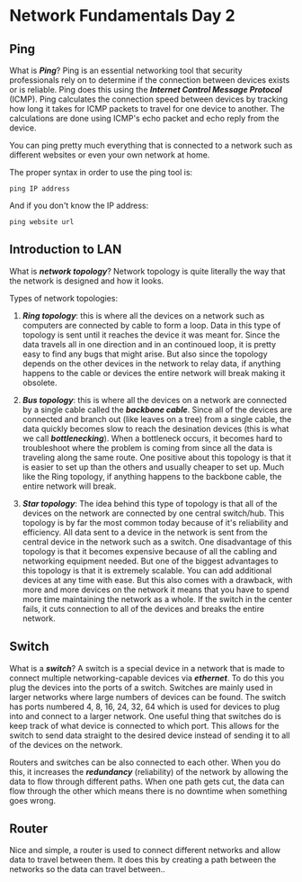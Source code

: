 # Network Fundamentals Day 2

## Ping

What is ***Ping***? Ping is an essential networking tool that security professionals rely on to determine if the connection between devices exists or is reliable. Ping does this using the ***Internet Control Message Protocol*** (ICMP). Ping calculates the connection speed between devices by tracking how long it takes for ICMP packets to travel for one device to another. The calculations are done using ICMP's echo packet and echo reply from the device. 

You can ping pretty much everything that is connected to a network such as different websites or even your own network at home. 

The proper syntax in order to use the ping tool is:

    ping IP address 

And if you don't know the IP address:

    ping website url

## Introduction to LAN

What is ***network topology***? Network topology is quite literally the way that the network is designed and how it looks. 

Types of network topologies:

1. ***Ring topology***: this is where all the devices on a network such as computers are connected by cable to form a loop. Data in this type of topology is sent until it reaches the device it was meant for. Since the data travels all in one direction and in an continoued loop, it is pretty easy to find any bugs that might arise. But also since the topology depends on the other devices in the network to relay data, if anything happens to the cable or devices the entire network will break making it obsolete. 

2. ***Bus topology***: this is where all the devices on a network are connected by a single cable called the ***backbone cable***. Since all of the devices are connected and branch out (like leaves on a tree) from a single cable, the data quickly becomes slow to reach the desination devices (this is what we call ***bottlenecking***). When a bottleneck occurs, it becomes hard to troubleshoot where the problem is coming from since all the data is traveling along the same route. One positive about this topology is that it is easier to set up than the others and usually cheaper to set up. Much like the Ring topology, if anything happens to the backbone cable, the entire network will break. 

3. ***Star topology***: The idea behind this type of topology is that all of the devices on the network are connected by one central switch/hub. This topology is by far the most common today because of it's reliability and efficiency. All data sent to a device in the network is sent from the central device in the network such as a switch. One disadvantage of this topology is that it becomes expensive because of all the cabling and networking equipment needed. But one of the biggest advantages to this topology is that it is extremely scalable. You can add additional devices at any time with ease. But this also comes with a drawback, with more and more devices on the network it means that you have to spend more time maintaining the network as a whole. If the switch in the center fails, it cuts connection to all of the devices and breaks the entire network. 

## Switch

What is a ***switch***? A switch is a special device in a network that is made to connect multiple networking-capable devices via ***ethernet***. To do this you plug the devices into the ports of a switch. Switches are mainly used in larger networks where large numbers of devices can be found. The switch has ports numbered 4, 8, 16, 24, 32, 64 which is used for devices to plug into and connect to a larger network. One useful thing that switches do is keep track of what device is connected to which port. This allows for the switch to send data straight to the desired device instead of sending it to all of the devices on the network. 

Routers and switches can be also connected to each other. When you do this, it increases the ***redundancy*** (reliability) of the network by allowing the data to flow through different paths. When one path gets cut, the data can flow through the other which means there is no downtime when something goes wrong. 

## Router

Nice and simple, a router is used to connect different networks and allow data to travel between them. It does this by creating a path between the networks so the data can travel between.. 